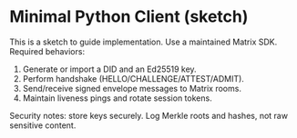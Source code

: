 <!-- status: stub; target: 150+ words -->
<!-- status: stub; target: 150+ words -->
<!-- status: stub; target: 150+ words -->
<!-- status: stub; target: 150+ words -->
<!-- status: stub; target: 150+ words -->
<!-- status: stub; target: 150+ words -->
# Minimal Python Client (sketch)

This is a sketch to guide implementation.  Use a maintained Matrix SDK.  Required behaviors:
1) Generate or import a DID and an Ed25519 key.
2) Perform handshake (HELLO/CHALLENGE/ATTEST/ADMIT).
3) Send/receive signed envelope messages to Matrix rooms.
4) Maintain liveness pings and rotate session tokens.

Security notes: store keys securely.  Log Merkle roots and hashes, not raw sensitive content.








